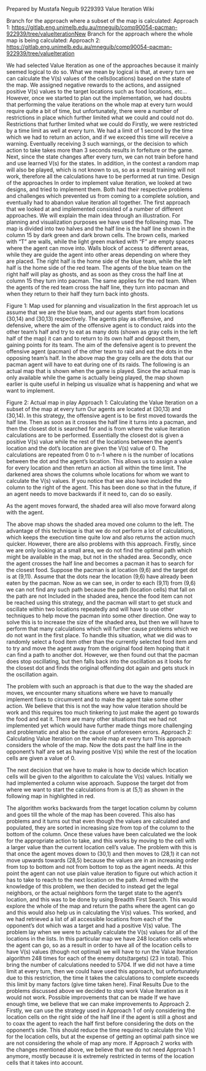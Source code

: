 Prepared by Mustafa Neguib 9229393
Value Iteration Wiki

Branch for the approach where a subset of the map is calculated:
Approach 1: https://gitlab.eng.unimelb.edu.au/mneguib/comp90054-pacman-922939/tree/valueIterationNew
Branch for the approach where the whole map is being calculated:
Approach 2: https://gitlab.eng.unimelb.edu.au/mneguib/comp90054-pacman-922939/tree/valueIteration

We had selected Value Iteration as one of the approaches because it mainly seemed logical to do so. What we mean by logical is that, at every turn we can calculate the V(s) values of the cells(locations) based on the state of the map. We assigned negative rewards to the actions, and assigned positive V(s) values to the target locations such as food locations, etc…
However, once we started to plan out the implementation, we had doubts that performing the value iterations on the whole map at every turn would require quite a bit of time, but unfortunately, there were a number of restrictions in place which further limited what we could and could not do.
Restrictions that further limited what we could do
Firstly, we were restricted by a time limit as well at every turn. We had a limit of 1 second by the time which we had to return an action, and if we exceed this time will receive a warning. Eventually receiving 3 such warnings, or the decision to which action to take takes more than 3 seconds results in forfeiture or the game.
Next, since the state changes after every turn, we can not train before hand and use learned V(s) for the states. In addition, in the contest a random map will also be played, which is not known to us, so as a result training will not work, therefore all the calculations have to be performed at run time. 
Design of the approaches
In order to implement value iteration, we looked at two designs, and tried to implement them. Both had their respective problems and challenges which prevented us from coming to a complete solution, and eventually had to abandon value iteration all together.
The first approach that we looked at and implemented consisted of a number of different approaches. We will explain the main idea through an illustration.
For planning and visualization purposes we have used the following map. The map is divided into two halves and the half line is the half line shown in the column 15 by dark green and dark brown cells. The brown cells, marked with “T” are walls, while the light green marked with “F” are empty spaces where the agent can move into. Walls block of access to different areas, while they are guide the agent into other areas depending on where they are placed.
The right half is the home side of the blue team, while the left half is the home side of the red team. The agents of the blue team on the right half will play as ghosts, and as soon as they cross the half line at column 15 they turn into pacman. The same applies for the red team. When the agents of the red team cross the half line, they turn into pacman and when they return to their half they turn back into ghosts.
 
Figure 1: Map used for planning and visualization
In the first approach let us assume that we are the blue team, and our agents start from locations (30,14) and (30,13) respectively. The agents play as offensive, and defensive, where the aim of the offensive agent is to conduct raids into the other team’s half and try to eat as many dots (shown as gray cells in the left half of the map) it can and to return to its own half and deposit them, gaining points for its team. The aim of the defensive agent is to prevent the offensive agent (pacman) of the other team to raid and eat the dots in the opposing team’s half. In the above map the gray cells are the dots that our pacman agent will have to eat during one of its raids.
The following is an actual map that is shown when the game is played. Since the actual map is only available while the game is actually being played, the map shown earlier is quite useful in helping us visualize what is happening and what we want to implement.

 
Figure 2: Actual map in play
Approach 1: Calculating the Value Iteration on a subset of the map at every turn
Our agents are located at (30,13) and (30,14). In this strategy, the offensive agent is to be first moved towards the half line. Then as soon as it crosses the half line it turns into a pacman, and then the closest dot is searched for and is from where the value iteration calculations are to be performed. Essentially the closest dot is given a positive V(s) value while the rest of the locations between the agent’s location and the dot’s location are given the V(s) value of 0. The calculations are repeated from 0 to n-1 where n is the number of locations between the dot and the agent’s location. This allows us to assign a value for every location and then return an action all within the time limit.
The darkened area shows the columns whole locations for whom we want to calculate the V(s) values. If you notice that we also have included the column to the right of the agent. This has been done so that in the future, if an agent needs to move backwards if it need to, can do so easily.
 

As the agent moves forward, the shaded area will also move forward along with the agent. 
 
The above map shows the shaded area moved one column to the left. The advantage of this technique is that we do not perform a lot of calculations, which keeps the execution time quite low and also returns the action much quicker.
However, there are also problems with this approach. Firstly, since we are only looking at a small area, we do not find the optimal path which might be available in the map, but not in the shaded area. Secondly, once the agent crosses the half line and becomes a pacman it has to search for the closest food. Suppose the pacman is at location (9,6) and the target dot is at (9,11). Assume that the dots near the location (9,6) have already been eaten by the pacman. Now as we can see, in order to each (9,11) from (9,6) we can not find any such path because the path (location cells) that fall on the path are not
Included in the shaded area, hence the food item can not be reached using this strategy, and the pacman will start to get stuck and oscillate within two locations repeatedly and will have to use other techniques to help move the pacman into some other direction. One way to solve this is to increase the size of the shaded area, but then we will have to perform that many calculations which will further cause problems which we do not want in the first place. To handle this situation, what we did was to randomly select a food item other than the currently selected food item and to try and move the agent away from the original food item hoping that it can find a path to another dot. However, we then found out that the pacman does stop oscillating, but then falls back into the oscillation as it looks for the closest dot and finds the original offending dot again and gets stuck in the oscillation again. 
 

The problem with such an approach is that due to the way the shaded are moves, we encounter many situations where we have to manually implement fixes to circumvent and to make the agent take some other action. We believe that this is not the way how value iteration should be work and this requires too much tinkering to just make the agent go towards the food and eat it. There are many other situations that we had not implemented yet which would have further made things more challenging and problematic and also be the cause of unforeseen errors.
Approach 2: Calculating Value Iteration on the whole map at every turn
This approach considers the whole of the map. Now the dots past the half line in the opponent’s half are set as having positive V(s) while the rest of the location cells are given a value of 0.
 
The next decision that we have to make is how to decide which location cells will be given to the algorithm to calculate the V(s) values.
Initially we had implemented a column wise approach. Suppose the target dot from where we want to start the calculations from is at (5,1) as shown in the following map in highlighted in red.
 
The algorithm works backwards from the target location column by column and goes till the whole of the map has been covered. This also has problems and it turns out that even though the values are calculated and populated, they are sorted in increasing size from top of the column to the bottom of the column. Once these values have been calculated we the look for the appropriate action to take, and this works by moving to the cell with a larger value than the current location cell’s value. The problem with this is that once the agent moves down to (30,1) and then moves to (28,1) it can not move upwards towards (28,5) because the values are in an increasing order from top to bottom and not from bottom to top as the agent needs. At this point the agent can not use plain value iteration to figure out which action it has to take to reach to the next location on the path.
Armed with the knowledge of this problem, we then decided to instead get the legal neighbors, or the actual neighbors form the target state to the agent’s location, and this was to be done by using Breadth First Search. This would explore the whole of the map and return the paths where the agent can go and this would also help us in calculating the V(s) values. This worked, and we had retrieved a list of all accessible locations from each of the opponent’s dot which was a target and had a positive V(s) value.
The problem lay when we were to actually calculate the V(s) values for all of the locations in the lists. In this particular map we have 248 location cells where the agent can go, so as a result in order to have all of the location cells to have V(s) values (though not optimal) we will have to run the Value Iteration algorithm 248 times for each of the enemy dots(targets) (23 in total). This bring the number of calculations needed to 5704. If we did not have a time limit at every turn, then we could have used this approach, but unfortunately due to this restriction, the time it takes the calculations to complete exceeds this limit by many factors (give time taken here).
Final Results
Due to the problems discussed above we decided to stop work Value Iteration as it would not work. 
Possible improvements that can be made
If we have enough time, we believe that we can make improvements to Approach 2.
Firstly, we can use the strategy used in Approach 1 of only considering the location cells on the right side of the half line if the agent is still a ghost and to coax the agent to reach the half first before considering the dots on the opponent’s side. This should reduce the time required to calculate the V(s) for the location cells, but at the expense of getting an optimal path since we are not considering the whole of map any more. 
If Approach 2 works with the changes mentioned above, we believe that we do not need Approach 1 anymore, mostly because it is extremely restricted in terms of the location cells that it takes into account.
